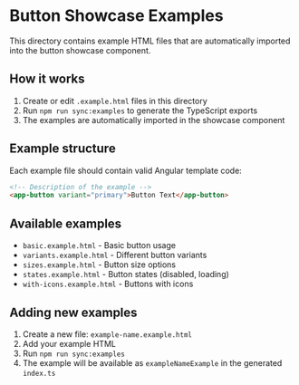 # Button Showcase Examples

This directory contains example HTML files that are automatically imported into the button showcase component.

## How it works

1. Create or edit `.example.html` files in this directory
2. Run `npm run sync:examples` to generate the TypeScript exports
3. The examples are automatically imported in the showcase component

## Example structure

Each example file should contain valid Angular template code:

```html
<!-- Description of the example -->
<app-button variant="primary">Button Text</app-button>
```

## Available examples

- `basic.example.html` - Basic button usage
- `variants.example.html` - Different button variants
- `sizes.example.html` - Button size options
- `states.example.html` - Button states (disabled, loading)
- `with-icons.example.html` - Buttons with icons

## Adding new examples

1. Create a new file: `example-name.example.html`
2. Add your example HTML
3. Run `npm run sync:examples`
4. The example will be available as `exampleNameExample` in the generated `index.ts`